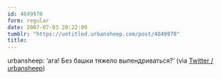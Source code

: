 ```yaml
---
id: 4849970
form: regular
date: 2007-07-03 20:22:09
tumblr: "https://untitled.urbansheep.com/post/4849970"
title:
---
```


<p>urbansheep: &lsquo;ага! Без башки тяжело выпендриваться?&rsquo; (via <a href="http://twitter.com/urbansheep/statuses/132678882">Twitter / urbansheep</a>)</p>

